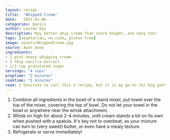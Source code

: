 ```yaml
---
layout: recipe
title:  "Whipped Cream"
date:   2021-01-06
categories: basics
author: Lauren Oas
description: Way better whip cream than store bought, and easy too! 
tags: [vegetarian, no-cook, gluten-free]
image: assets/WhippedCream.jpg
source: Aunt Anne
ingredients:
- 1 pint heavy whipping cream 
- 1 tbsp vanilla extract
- 1/2 cup granulated sugar
servings: "4 cups"
preptime: "2 minutes"
cooktime: "5 minutes"
read: I hesitate to call this a recipe, but it is my go-to for big gatherings when I make ice cream, cake and/or pie. It's way better than anything you can buy in the store, and can be made in advance. Generally this recipe makes double the amount of whipped cream that you add of heavy whipping cream (ie, 1 pint heavy whipping cream = 4 cups whipped cream) While I've certainly used my homemade whipped cream up to 3 days later (or maybe more), it's really best within 24 hours, but making it a day ahead can save a ton of time. I've also found that people are impressed when I make this, so it'll earn you extra kitchen-skill points with virtually no effort! 
---
```

1. Combine all ingredients in the bowl of a stand mixer, put towel over the top of the mixer, covering the top of bowl. Do not let your towel in the bowl or anywhere near the whisk attachment. 
2. Whisk on high for about 2-4 minutes, until cream stands a bit on its own when pushed with a spatula. It's key not to overbeat, as your mixture can turn to (very sweet) butter, or even have a mealy texture.
3. Refrigerate or serve immediately!